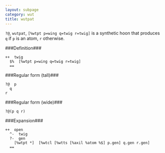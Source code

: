 ```yaml
---
layout: subpage
category: wut
title: wutpat
---
```


`?@`, `wutpat`, `[%wtpt p=wing q=twig r=twig]` is a synthetic hoon 
that produces `q` if `p` is an atom, `r` otherwise.

###Definition###

    ++  twig  
      $%  [%wtpt p=wing q=twig r=twig]
      ==

###Regular form (tall)###

    ?@  p
      q
    r

###Regular form (wide)###

    ?@(p q r)

###Expansion###
    
    ++  open
      ^-  twig
      ?-  gen
        [%wtpt *]  [%wtcl [%wtts [%axil %atom %$] p.gen] q.gen r.gen]
      ==
